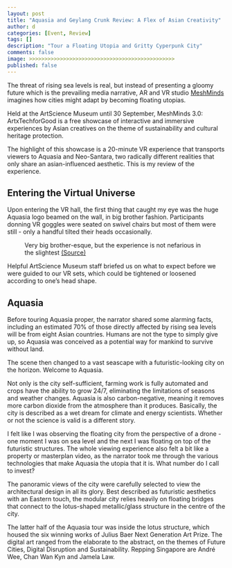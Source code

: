 ```yaml
---
layout: post
title: "Aquasia and Geylang Crunk Review: A Flex of Asian Creativity"
author: d
categories: [Event, Review]
tags: []
description: "Tour a Floating Utopia and Gritty Cyperpunk City"
comments: false
image: >>>>>>>>>>>>>>>>>>>>>>>>>>>>>>>>>>>>>>>>>>>>>>>
published: false
---
```


The threat of rising sea levels is real, but instead of presenting a gloomy future which is the prevailing media narrative, AR and VR studio <a href="https://www.meshminds.com/" target="_blank">MeshMinds</a> imagines how cities might adapt by becoming floating utopias.

Held at the ArtScience Museum until 30 September, MeshMinds 3.0: ArtxTechforGood is a free showcase of interactive and immersive experiences by Asian creatives on the theme of sustainability and cultural heritage protection. 

The highlight of this showcase is a 20-minute VR experience that transports viewers to Aquasia and Neo-Santara, two radically different realities that only share an asian-influenced aesthetic. This is my review of the experience. 

<h2>Entering the Virtual Universe</h2>
Upon entering the VR hall, the first thing that caught my eye was the huge Aquasia logo beamed on the wall, in big brother fashion. Participants donning VR goggles were seated on swivel chairs but most of them were still - only a handful tilted their heads occasionally.

<figure>
<img src="" alt="">
<figcaption>Very big brother-esque, but the experience is not nefarious in the slightest <a href="" target="_blank">(Source)</a></figcaption>
</figure>

Helpful ArtScience Museum staff briefed us on what to expect before we were guided to our VR sets, which could be tightened or loosened according to one’s head shape.

<h2>Aquasia</h2>
Before touring Aquasia proper, the narrator shared some alarming facts, including an estimated 70% of those directly affected by rising sea levels will be from eight Asian countries. Humans are not the type to simply give up, so Aquasia was conceived as a potential way for mankind to survive without land.

The scene then changed to a vast seascape with a futuristic-looking city on the horizon. Welcome to Aquasia. 

Not only is the city self-sufficient, farming work is fully automated and crops have the ability to grow 24/7, eliminating the limitations of seasons and weather changes. Aquasia is also carbon-negative, meaning it removes more carbon dioxide from the atmosphere than it produces. Basically, the city is described as a wet dream for climate and energy scientists. Whether or not the science is valid is a different story.

I felt like I was observing the floating city from the perspective of a drone - one moment I was on sea level and the next I was floating on top of the futuristic structures. The whole viewing experience also felt a bit like a property or masterplan video, as the narrator took me through the various technologies that make Aquasia the utopia that it is. What number do I call to invest?

The panoramic views of the city were carefully selected to view the architectural design in all its glory. Best described as futuristic aesthetics with an Eastern touch, the modular city relies heavily on floating bridges that connect to the lotus-shaped metallic/glass structure in the centre of the city. 

The latter half of the Aquasia tour was inside the lotus structure, which housed the six winning works of Julius Baer Next Generation Art Prize. The digital art ranged from the elaborate to the abstract, on the themes of Future Cities, Digital Disruption and Sustainability. Repping Singapore are André Wee, Chan Wan Kyn and Jamela Law. 


